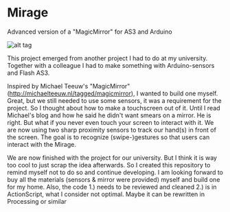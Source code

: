 # Mirage
Advanced version of a "MagicMirror" for AS3 and Arduino


![alt tag](https://i.imgur.com/DGzSZ8h.png)

This project emerged from another project I had to do at my university.
Together with a colleague I had to make something with Arduino-sensors and Flash AS3.

Inspired by Michael Teeuw's "MagicMirror" (http://michaelteeuw.nl/tagged/magicmirror), I wanted to build one myself.
Great, but we still needed to use some sensors, it was a requirement for the project.
So I thought about how to make a touchscreen out of it. Until I read Michael's blog and how he said he didn't want smears
on a mirror. He is right. But what if you never even touch your screen to interact with it.
We are now using two sharp proximity sensors to track our hand(s) in front of the screen. 
The goal is to recognize (swipe-)gestures so that users can interact with the Mirage. 

We are now finished with the project for our university.
But I think it is way too cool to just scrap the idea afterwards. 
So I created this repository to remind myself not to do so and continue developing.
I am looking forward to buy all the materials (sensors & mirror were provided) myself and build one for my home.
Also, the code 
1.) needs to be reviewed and cleaned 
2.) is in ActionScript, what I consider not optimal. Maybe it can be rewritten in Processing or similar
